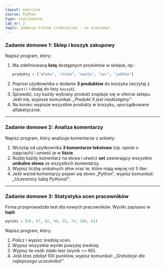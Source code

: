 ```yaml
---
layout: exercise
course: Python
type: stacjonarne
lab_nr: 2
topic: Zadania trochę trudniejsze - te oceniamy!
---
```

### Zadanie domowe 1: Sklep i koszyk zakupowy
Napisz program, który:  
1. Ma zdefiniowaną **listę** dostępnych produktów w sklepie, np.:  
   ```python
   produkty = ["mleko", "chleb", "masło", "ser", "jabłka"]
   ```  
2. Poprosi użytkownika o dodanie **3 produktów** do koszyka (wczytaj z `input()` i dodaj do listy `koszyk`).  
3. Sprawdzi, czy każdy wybrany produkt znajduje się w ofercie sklepu. Jeśli nie, wypisze komunikat: *„Produkt X jest niedostępny”*.  
4. Na koniec wypisze wszystkie produkty w koszyku, uporządkowane alfabetycznie.

---

### Zadanie domowe 2: Analiza komentarzy
Napisz program, który analizuje komentarze z ankiety:  
1. Wczytaj od użytkownika **3 komentarze tekstowe** (np. opinie o zajęciach) i umieść je w **liście**.  
2. Rozbij każdy komentarz na słowa i utwórz **set** zawierający wszystkie **unikalne słowa** ze wszystkich komentarzy.  
3. Wypisz liczbę unikalnych słów oraz te, które mają więcej niż 5 liter.  
4. Jeśli wśród komentarzy pojawi się słowo „Python”, wypisz komunikat: *„Uczestnicy lubią Pythona!”*.

---

### Zadanie domowe 3: Statystyka ocen pracowników
Firma przeprowadziła test dla nowych pracowników. Wyniki zapisano w **tupli**:  
```python
wyniki = (45, 67, 82, 90, 55, 74, 100, 61)
```  
Napisz program, który:  
1. Policz i wypisz średnią ocen.  
2. Wypisz wszystkie wyniki powyżej średniej.  
3. Wypisz ile osób zdało test (wynik >= 60).  
4. Jeśli ktoś zdobył 100 punktów, wypisz komunikat: *„Gratulacje dla najlepszego uczestnika!”*.

